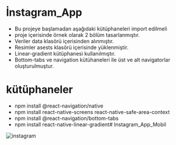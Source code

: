# İnstagram_App
- Bu projeye başlamadan aşağıdaki kütüphaneleri import edilmeli
- proje içerisinde örnek olarak 2 bölüm tasarlanmıştır.
- Veriler data klasörü içerisinden alınmıştır.
- Resimler asests klasörü içerisinde yüklenmiştir.
- Linear-gradient  kütüphanesi kullanılmıştır.
- Bottom-tabs ve navigation kütühaneleri ile üst ve alt navigatorlar oluşturulmuştur.
# kütüphaneler
- npm install @react-navigation/native
- npm install react-native-screens react-native-safe-area-context
- npm install @react-navigation/bottom-tabs
- npm install react-native-linear-gradient# Instagram_App_Mobil

  
![instagram](https://github.com/user-attachments/assets/19deab7c-5e07-4815-a763-e03b7deecc6a)

